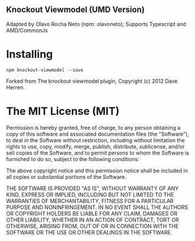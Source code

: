 ## Knockout Viewmodel (UMD Version) ##

Adapted by Olavo Rocha Neto (npm: olavoneto);
Supports Typescript and AMD/CommonJs

# Installing
```
npm knockout-viewmodel --save
```

Forked from The knockout viewmodel plugin, Copyright (c) 2012 Dave Herren.

The MIT License (MIT)
==================

Permission is hereby granted, free of charge, to any person obtaining
a copy of this software and associated documentation files (the "Software"),
to deal in the Software without restriction, including without limitation 
the rights to use, copy, modify, merge, publish, distribute, sublicense, 
and/or sell copies of the Software, and to permit persons to whom the 
Software is furnished to do so, subject to the following conditions:

The above copyright notice and this permission notice shall be included
in all copies or substantial portions of the Software.

THE SOFTWARE IS PROVIDED "AS IS", WITHOUT WARRANTY OF ANY KIND, 
EXPRESS OR IMPLIED, INCLUDING BUT NOT LIMITED TO THE WARRANTIES OF 
MERCHANTABILITY, FITNESS FOR A PARTICULAR PURPOSE AND NONINFRINGEMENT. 
IN NO EVENT SHALL THE AUTHORS OR COPYRIGHT HOLDERS BE LIABLE FOR ANY 
CLAIM, DAMAGES OR OTHER LIABILITY, WHETHER IN AN ACTION OF CONTRACT, 
TORT OR OTHERWISE, ARISING FROM, OUT OF OR IN CONNECTION WITH THE 
SOFTWARE OR THE USE OR OTHER DEALINGS IN THE SOFTWARE.
